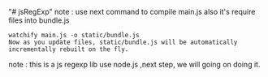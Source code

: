 "# jsRegExp"
note : use next command to compile main.js also it's require files into bundle.js
```
watchify main.js -o static/bundle.js
Now as you update files, static/bundle.js will be automatically incrementally rebuilt on the fly.
```
note : this is a js regexp lib use node.js ,next step, we will going on doing it.

